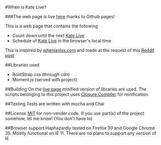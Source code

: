 #When is Kate Live?

###The web page is live [here][live page] thanks to Github pages!

This is a web page that contains the following
 - Count down until the next [Kate Live]
 - Schedule of [Kate Live] in the browser's local time

This is inspired by [whenisnlss.com](http://whenisnlss.com/) and made at the request of this [Reddit post]

##Libraries used
 - BootStrap css (through cdn)
 - Moment.js (served with project)

##Building
On the [live page] minified version of libraries are used. The scripts belonging to this project uses [Closure Compiler]
for minification.

##Testing
Tests are written with mocha and Chai

##License
[MIT](LICENSE.txt) for non-vender code.
If you use part(s) of the project somehow, let me know! (You don't have to)

##Browser support
Haphazardly tested on Firefox 30 and Google Chrome 35. Mostly functional on IE 11.
There are no plans to support any version of IE

[Reddit post]: http://www.reddit.com/r/KateArmy/comments/2a8gna/can_we_get_something_like_whenisnlsscom/
[live page]: http://xrxr.github.io/WhenIsKateLive/
[Kate Live]: http://www.twitch.tv/lovelymomo
[Closure Compiler]: https://developers.google.com/closure/compiler/